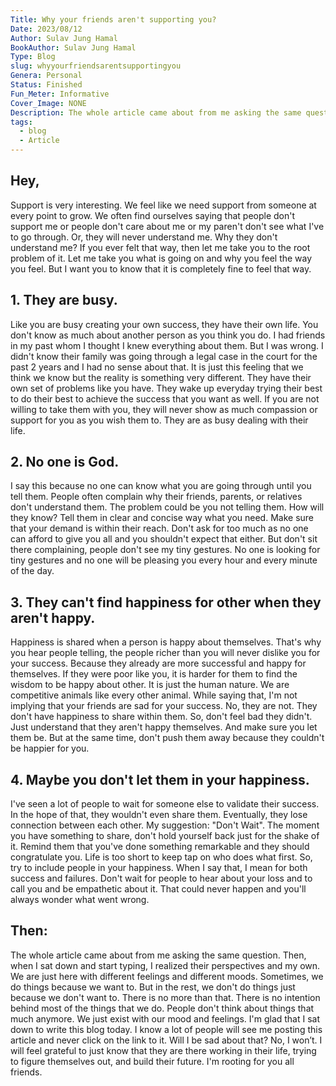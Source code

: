 ```yaml
---
Title: Why your friends aren't supporting you?
Date: 2023/08/12
Author: Sulav Jung Hamal
BookAuthor: Sulav Jung Hamal
Type: Blog
slug: whyyourfriendsarentsupportingyou
Genera: Personal
Status: Finished
Fun_Meter: Informative
Cover_Image: NONE
Description: The whole article came about from me asking the same question. Then, when I sat down and start typing, I realized their perspectives and my own. We are just here with different feelings and different moods. Sometimes, we do things because we want to. But in the rest, we don't do things just because we don't want to. There is no more than that.
tags:
  - blog
  - Article
---
```


## Hey,

Support is very interesting. We feel like we need support from someone at every point to grow. We often find ourselves saying that people don't support me or people don't care about me or my paren't don't see what I've to go through. Or, they will never understand me. Why they don't understand me? If you ever felt that way, then let me take you to the root problem of it. Let me take you what is going on and why you feel the way you feel. But I want you to know that it is completely fine to feel that way.

## 1. They are busy.

Like you are busy creating your own success, they have their own life. You don't know as much about another person as you think you do. I had friends in my past whom I thought I knew everything about them. But I was wrong. I didn't know their family was going through a legal case in the court for the past 2 years and I had no sense about that. It is just this feeling that we think we know but the reality is something very different. They have their own set of problems like you have. They wake up everyday trying their best to do their best to achieve the success that you want as well. If you are not willing to take them with you, they will never show as much compassion or support for you as you wish them to. They are as busy dealing with their life.

## 2. No one is God.

I say this because no one can know what you are going through until you tell them. People often complain why their friends, parents, or relatives don't understand them. The problem could be you not telling them. How will they know? Tell them in clear and concise way what you need. Make sure that your demand is within their reach. Don't ask for too much as no one can afford to give you all and you shouldn't expect that either. But don't sit there complaining, people don't see my tiny gestures. No one is looking for tiny gestures and no one will be pleasing you every hour and every minute of the day.

## 3. They can't find happiness for other when they aren't happy.

Happiness is shared when a person is happy about themselves. That's why you hear people telling, the people richer than you will never dislike you for your success. Because they already are more successful and happy for themselves. If they were poor like you, it is harder for them to find the wisdom to be happy about other. It is just the human nature. We are competitive animals like every other animal. While saying that, I'm not implying that your friends are sad for your success. No, they are not. They don't have happiness to share within them. So, don't feel bad they didn't. Just understand that they aren't happy themselves. And make sure you let them be. But at the same time, don't push them away because they couldn't be happier for you.

## 4. Maybe you don't let them in your happiness.

I've seen a lot of people to wait for someone else to validate their success. In the hope of that, they wouldn't even share them. Eventually, they lose connection between each other. My suggestion: "Don't Wait". The moment you have something to share, don't hold yourself back just for the shake of it. Remind them that you've done something remarkable and they should congratulate you. Life is too short to keep tap on who does what first. So, try to include people in your happiness. When I say that, I mean for both success and failures. Don't wait for people to hear about your loss and to call you and be empathetic about it. That could never happen and you'll always wonder what went wrong.

## Then:

The whole article came about from me asking the same question. Then, when I sat down and start typing, I realized their perspectives and my own. We are just here with different feelings and different moods. Sometimes, we do things because we want to. But in the rest, we don't do things just because we don't want to. There is no more than that. There is no intention behind most of the things that we do. People don't think about things that much anymore. We just exist with our mood and feelings. I'm glad that I sat down to write this blog today. I know a lot of people will see me posting this article and never click on the link to it. Will I be sad about that? No, I won’t. I will feel grateful to just know that they are there working in their life, trying to figure themselves out, and build their future. I'm rooting for you all friends.
